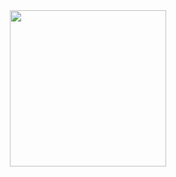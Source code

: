 <div id="header" align="center">
  <img src="https://i.redd.it/ev3bkiqm773b1.png" width="auto" height="250"/>
</div>
